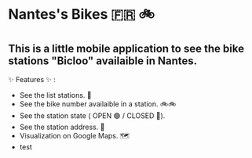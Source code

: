 # Nantes's Bikes 🇫🇷 🚲

## This is a little mobile application to see the bike stations "Bicloo" availaible in Nantes.


✨ Features ✨ : 

- See the list stations. 📄
- See the bike number availaible in a station. 🚲🚲
- See the station state ( OPEN 🟢 / CLOSED 🔴).
- See the station address. 📍
- Visualization on Google Maps. 🗺️ 
- test